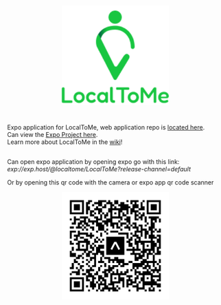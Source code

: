 <div align="center">
<img width="250" alt="local to me logo" src="/assets/block_logo.png"/>
</div>

#
Expo application for LocalToMe, web application repo is [located here](https://github.com/phoenixlai833/LocalToMe).
<br/>
Can view the [Expo Project here](https://expo.dev/@localtome/LocalToMe).
<br/>
Learn more about LocalToMe in the [wiki](https://github.com/phoenixlai833/LocalToMe/wiki)!
##
Can open expo application by opening expo go with this link: 
_exp://exp.host/@localtome/LocalToMe?release-channel=default_ 
<p>Or by opening this qr code with the camera or expo app qr code scanner</p>
<div align="center">
<img width="250" height="250" alt="expo qr code" src="/assets/expo_qr_code.png"/>
</div>
